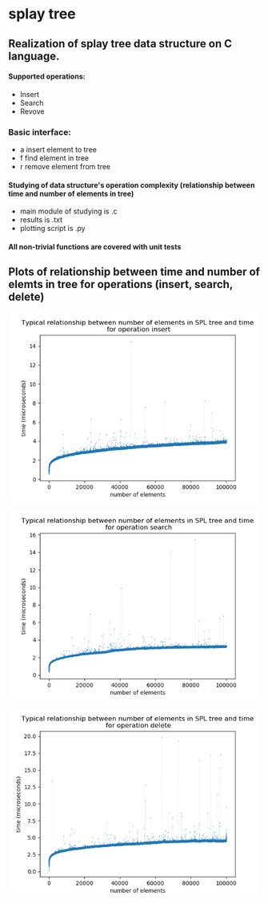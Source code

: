 # splay tree
## Realization of splay tree data structure on C language.

#### Supported operations:
  - Insert
  - Search
  - Revove
  
### Basic interface:
  - a <string> insert element <string> to tree
  - f <string> find element <string> in tree
  - r <string> remove element <string> from tree
  
#### Studying of data structure's operation complexity (relationship between time and number of elements in tree) 
  - main module of studying is .c
  - results is .txt
  - plotting script is .py

#### All non-trivial functions are covered with unit tests 

## Plots of relationship between time and number of elemts in tree for operations (insert, search, delete)

![Insert](https://github.com/MekhailS/splay-tree/raw/master/plots/insert.png)

![Search](https://github.com/MekhailS/splay-tree/raw/master/plots/search.png)

![Delete](https://github.com/MekhailS/splay-tree/raw/master/plots/delete.png)
